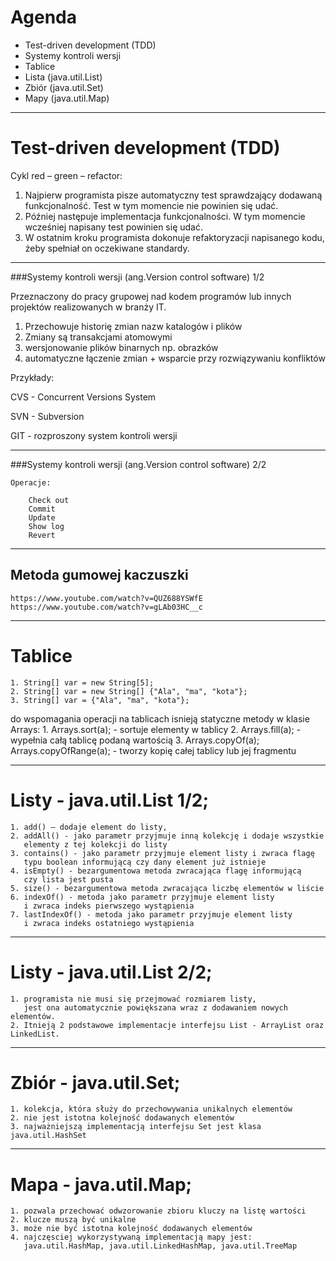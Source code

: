 #  Agenda
- Test-driven development (TDD)
- Systemy kontroli wersji
- Tablice
- Lista (java.util.List)
- Zbiór (java.util.Set)
- Mapy (java.util.Map)
---
# Test-driven development (TDD)

Cykl red – green – refactor:

1. Najpierw programista pisze automatyczny test sprawdzający dodawaną funkcjonalność. Test w tym momencie nie powinien się udać.
2. Później następuje implementacja funkcjonalności. W tym momencie wcześniej napisany test powinien się udać.
3. W ostatnim kroku programista dokonuje refaktoryzacji napisanego kodu, żeby spełniał on oczekiwane standardy.

---
###Systemy kontroli wersji (ang.Version control software) 1/2

Przeznaczony do pracy grupowej nad kodem programów lub innych projektów realizowanych w branży IT.
1. Przechowuje historię zmian nazw katalogów i plików
2. Zmiany są transakcjami atomowymi
3. wersjonowanie plików binarnych np. obrazków
4. automatyczne łączenie zmian + wsparcie przy rozwiązywaniu konfliktów

Przykłady:

CVS - Concurrent Versions System

SVN - Subversion

GIT - rozproszony system kontroli wersji

---
###Systemy kontroli wersji (ang.Version control software) 2/2

	Operacje:

		Check out
		Commit
		Update
		Show log
		Revert
		
---
## Metoda gumowej kaczuszki

	https://www.youtube.com/watch?v=QUZ688YSWfE
	https://www.youtube.com/watch?v=gLAb03HC__c

---
# Tablice

	1. String[] var = new String[5];
	2. String[] var = new String[] {"Ala", "ma", "kota"};
	3. String[] var = {"Ala", "ma", "kota"};

do wspomagania operacji na tablicach isnieją statyczne metody w klasie Arrays:
	1. Arrays.sort(a); - sortuje elementy w tablicy
	2. Arrays.fill(a); - wypełnia całą tablicę podaną wartością
	3. Arrays.copyOf(a); Arrays.copyOfRange(a); - tworzy kopię całej tablicy lub jej fragmentu

---
# Listy - java.util.List 1/2;
	
	1. add() – dodaje element do listy,
	2. addAll() - jako parametr przyjmuje inną kolekcję i dodaje wszystkie
	   elementy z tej kolekcji do listy
	3. contains() - jako parametr przyjmuje element listy i zwraca flagę
	   typu boolean informującą czy dany element już istnieje
	4. isEmpty() - bezargumentowa metoda zwracająca flagę informującą
	   czy lista jest pusta
	5. size() - bezargumentowa metoda zwracająca liczbę elementów w liście
	6. indexOf() - metoda jako parametr przyjmuje element listy
	   i zwraca indeks pierwszego wystąpienia
	7. lastIndexOf() - metoda jako parametr przyjmuje element listy
	   i zwraca indeks ostatniego wystąpienia

---
# Listy - java.util.List 2/2;
	1. programista nie musi się przejmować rozmiarem listy,
	   jest ona automatycznie powiększana wraz z dodawaniem nowych elementów.
	2. Itnieją 2 podstawowe implementacje interfejsu List - ArrayList oraz LinkedList.

---
# Zbiór - java.util.Set;

	1. kolekcja, która służy do przechowywania unikalnych elementów
	2. nie jest istotna kolejność dodawanych elementów
	3. najważniejszą implementacją interfejsu Set jest klasa java.util.HashSet
---
# Mapa - java.util.Map;

	1. pozwala przechować odwzorowanie zbioru kluczy na listę wartości
	2. klucze muszą być unikalne
	3. może nie być istotna kolejność dodawanych elementów
	4. najczęsciej wykorzystywaną implementacją mapy jest:
       java.util.HashMap, java.util.LinkedHashMap, java.util.TreeMap
	

	